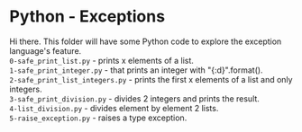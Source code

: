 # Python - Exceptions
Hi there. This folder will have some Python code to explore the exception language's feature.</br>
`0-safe_print_list.py` - prints x elements of a list.</br>
`1-safe_print_integer.py` - that prints an integer with "{:d}".format().</br>
`2-safe_print_list_integers.py` - prints the first x elements of a list and only integers.</br>
`3-safe_print_division.py` - divides 2 integers and prints the result.</br>
`4-list_division.py` - divides element by element 2 lists.</br>
`5-raise_exception.py` - raises a type exception.</br>